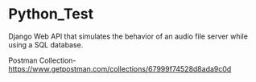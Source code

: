 # Python_Test

Django Web API that simulates the behavior of an audio file server while using a SQL database.

Postman Collection-https://www.getpostman.com/collections/67999f74528d8ada9c0d
